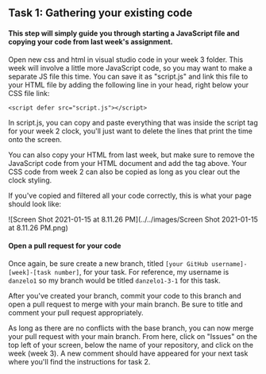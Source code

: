 ## Task 1: Gathering your existing code

#### This step will simply guide you through starting a JavaScript file and copying your code from last week's assignment.

Open new css and html in visual studio code in your week 3 folder.  This week will involve a little more JavaScript code, so you may want to make a separate JS file this time.  You can save it as "script.js" and link this file to your HTML file by adding the following line in your head, right below your CSS file link:

`<script defer src="script.js"></script>`

In script.js, you can copy and paste everything that was inside the script tag for your week 2 clock, you'll just want to delete the lines that print the time onto the screen.

You can also copy your HTML from last week, but make sure to remove the JavaScript code from your HTML document and add the tag above. Your CSS code from week 2 can also be copied as long as you clear out the clock styling.

If you've copied and filtered all your code correctly, this is what your page should look like:

![Screen Shot 2021-01-15 at 8.11.26 PM](../../images/Screen Shot 2021-01-15 at 8.11.26 PM.png)

#### Open a pull request for your code

Once again, be sure create a new branch, titled `[your GitHub username]-[week]-[task number]`, for your task.  For reference, my username is `danzelo1` so my branch would be titled `danzelo1-3-1` for this task.

After you've created your branch, commit your code to this branch and open a pull request to merge with your main branch.  Be sure to title and comment your pull request appropriately.

As long as there are no conflicts with the base branch, you can now merge your pull request with your main branch. From here, click on "Issues" on the top left of your screen, below the name of your repository, and click on the week (week 3). A new comment should have appeared for your next task where you'll find the instructions for task 2.